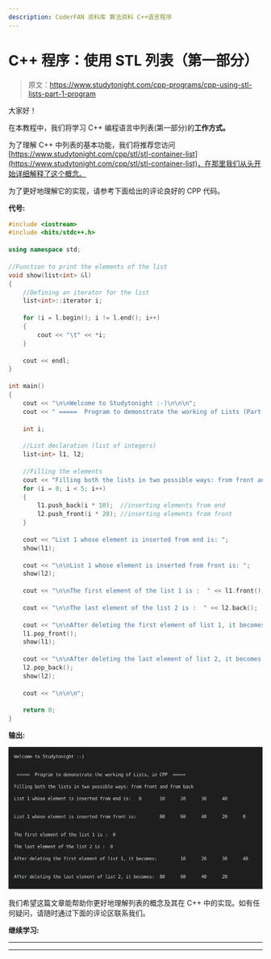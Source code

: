 ```yaml
---
description: CoderFAN 资料库 算法资料 C++语言程序
---
```


# C++ 程序：使用 STL 列表（第一部分）

> 原文：<https://www.studytonight.com/cpp-programs/cpp-using-stl-lists-part-1-program>

大家好！

在本教程中，我们将学习 C++ 编程语言中列表(第一部分)的**工作方式。**

为了理解 C++ 中列表的基本功能，我们将推荐您访问[https://www.studytonight.com/cpp/stl/stl-container-list](https://www.studytonight.com/cpp/stl/stl-container-list)，在那里我们从头开始详细解释了这个概念。

为了更好地理解它的实现，请参考下面给出的评论良好的 CPP 代码。

**代号:**

```cpp
#include <iostream>
#include <bits/stdc++.h>

using namespace std;

//Function to print the elements of the list
void show(list<int> &l)
{
    //Defining an iterator for the list
    list<int>::iterator i;

    for (i = l.begin(); i != l.end(); i++)
    {
        cout << "\t" << *i;
    }

    cout << endl;
}

int main()
{
    cout << "\n\nWelcome to Studytonight :-)\n\n\n";
    cout << " =====  Program to demonstrate the working of Lists (Part 1), in CPP  ===== \n\n";

    int i;

    //List declaration (list of integers)
    list<int> l1, l2;

    //Filling the elements
    cout << "Filling both the lists in two possible ways: from front and from back\n\n";
    for (i = 0; i < 5; i++)
    {
        l1.push_back(i * 10);  //inserting elements from end
        l2.push_front(i * 20); //inserting elements from front
    }

    cout << "List 1 whose element is inserted from end is: ";
    show(l1);

    cout << "\n\nList 1 whose element is inserted from front is: ";
    show(l2);

    cout << "\n\nThe first element of the list 1 is :  " << l1.front();

    cout << "\n\nThe last element of the list 2 is :  " << l2.back();

    cout << "\n\nAfter deleting the first element of list 1, it becomes: ";
    l1.pop_front();
    show(l1);

    cout << "\n\nAfter deleting the last element of list 2, it becomes: ";
    l2.pop_back();
    show(l2);

    cout << "\n\n\n";

    return 0;
} 
```

**输出:**

![C++ Lists Part 1](img/48d77117d104b1fa1de5fc49a11a2900.png)

我们希望这篇文章能帮助你更好地理解列表的概念及其在 C++ 中的实现。如有任何疑问，请随时通过下面的评论区联系我们。

**继续学习:**

* * *

* * *